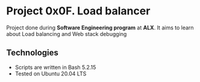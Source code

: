 # Project 0x0F. Load balancer
Project done during **Software Engineering program** at **ALX**.
It aims to learn about Load balancing and Web stack debugging

## Technologies
* Scripts are written in Bash 5.2.15
* Tested on Ubuntu 20.04 LTS
